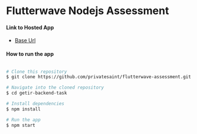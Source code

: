 # Flutterwave Nodejs Assessment

#### Link to Hosted App

- [Base Url](https://flwassessment.herokuapp.com/)

#### How to run the app

```bash

# Clone this repository
$ git clone https://github.com/privatesaint/flutterwave-assessment.git

# Navigate into the cloned repository
$ cd getir-backend-task

# Install dependencies
$ npm install

# Run the app
$ npm start
```
